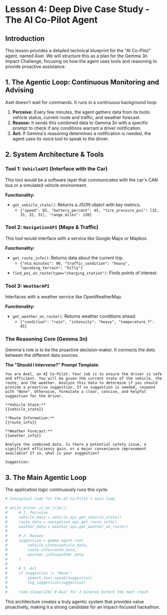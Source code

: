# Lesson 4: Deep Dive Case Study - The AI Co-Pilot Agent

## Introduction
This lesson provides a detailed technical blueprint for the "AI Co-Pilot" agent, named Axel. We will structure this as a plan for the Gemma 3n Impact Challenge, focusing on how the agent uses tools and reasoning to provide proactive assistance.

## 1. The Agentic Loop: Continuous Monitoring and Advising

Axel doesn't wait for commands. It runs in a continuous background loop:
1.  **Perceive:** Every few minutes, the agent gathers data from its tools: vehicle status, current route and traffic, and weather forecast.
2.  **Reason:** It sends this combined data to Gemma 3n with a specific prompt to check if any conditions warrant a driver notification.
3.  **Act:** If Gemma's reasoning determines a notification is needed, the agent uses its voice tool to speak to the driver.

## 2. System Architecture & Tools

### Tool 1: `VehicleAPI` (Interface with the Car)

This tool would be a software layer that communicates with the car's CAN bus or a simulated vehicle environment.

**Functionality:**
-   `get_vehicle_state()`: Returns a JSON object with key metrics.
    -   `{"speed": 65, "battery_percent": 45, "tire_pressure_psi": [32, 33, 32, 31], "range_miles": 120}`

### Tool 2: `NavigationAPI` (Maps & Traffic)

This tool would interface with a service like Google Maps or Mapbox.

**Functionality:**
-   `get_route_info()`: Returns data about the current trip.
    -   `{"eta_minutes": 90, "traffic_condition": "heavy", "upcoming_terrain": "hilly"}`
-   `find_poi_on_route(type="charging_station")`: Finds points of interest.

### Tool 3: `WeatherAPI`

Interfaces with a weather service like OpenWeatherMap.

**Functionality:**
-   `get_weather_on_route()`: Returns weather conditions ahead.
    -   `{"condition": "rain", "intensity": "heavy", "temperature_f": 45}`

### The Reasoning Core (Gemma 3n)

Gemma's role is to be the proactive decision-maker. It connects the dots between the different data sources.

**The "Should I Intervene?" Prompt Template:**

```text
You are Axel, an AI Co-Pilot. Your job is to ensure the driver is safe and efficient. You will be given the current state of the vehicle, the route, and the weather. Analyze this data to determine if you should provide a proactive suggestion. If no suggestion is needed, respond with "None". Otherwise, formulate a clear, concise, and helpful suggestion for the driver.

**Vehicle State:**
{{vehicle_state}}

**Route Information:**
{{route_info}}

**Weather Forecast:**
{{weather_info}}

Analyze the combined data. Is there a potential safety issue, a significant efficiency gain, or a major convenience improvement available? If so, what is your suggestion?

Suggestion:
```

## 3. The Main Agentic Loop

The application logic continuously runs this cycle.

```python
# Conceptual Code for the AI Co-Pilot's main loop

# while driver_is_on_trip():
#     # 1. Perceive
#     vehicle_data = vehicle_api.get_vehicle_state()
#     route_data = navigation_api.get_route_info()
#     weather_data = weather_api.get_weather_on_route()
#
#     # 2. Reason
#     suggestion = gemma_agent.run(
#         vehicle_state=vehicle_data, 
#         route_info=route_data, 
#         weather_info=weather_data
#     )
#
#     # 3. Act
#     if suggestion != "None":
#         speech_tool.speak(suggestion)
#         log_suggestion(suggestion)
#
#     time.sleep(120) # Wait for 2 minutes before the next check
```

This architecture creates a truly agentic system that provides value proactively, making it a strong candidate for an impact-focused hackathon.